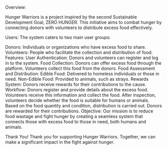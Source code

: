 Overview:

Hunger Warriors is a project inspired by the second Sustainable Development Goal, ZERO HUNGER. This initiative aims to combat hunger by connecting donors with volunteers to distribute excess food effectively.

Users:
The system caters to two main user groups:

Donors: Individuals or organizations who have excess food to share.
Volunteers: People who facilitate the collection and distribution of food.
Features:
User Authentication: Donors and volunteers can register and log in to the system.
Food Collection: Donors can offer excess food through the platform. Volunteers collect this food from the donors.
Food Assessment and Distribution:
Edible Food: Delivered to homeless individuals or those in need.
Non-Edible Food: Provided to animals, such as strays.
Rewards System: Donors receive rewards for their contributions to the cause.
Workflow:
Donors register and provide details about the excess food.
Volunteers receive this information and collect the food.
After inspection, volunteers decide whether the food is suitable for humans or animals.
Based on the food quantity and condition, distribution is carried out.
Donors are rewarded for their contributions.
Objective:
Our mission is to reduce food wastage and fight hunger by creating a seamless system that connects those with excess food to those in need, both humans and animals.

Thank You!
Thank you for supporting Hunger Warriors. Together, we can make a significant impact in the fight against hunger.


